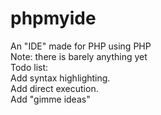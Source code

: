 # phpmyide
An "IDE" made for PHP using PHP
<br>
Note: there is barely anything yet
<br>
Todo list:<br>
Add syntax highlighting.<br>
Add direct execution.<br>
Add "gimme ideas"
